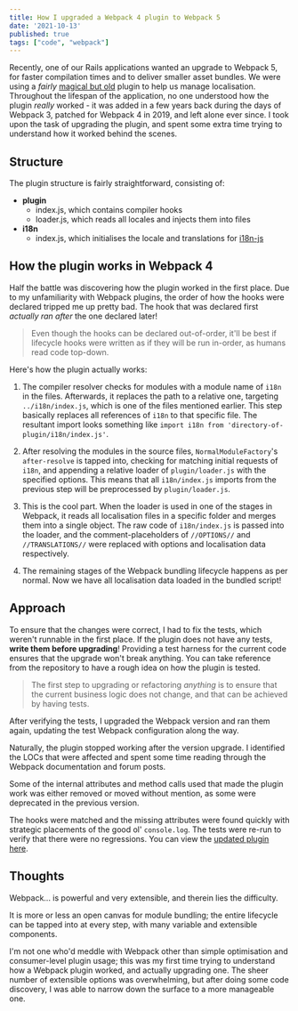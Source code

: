 ```yaml
---
title: How I upgraded a Webpack 4 plugin to Webpack 5
date: '2021-10-13'
published: true
tags: ["code", "webpack"]
---
```

Recently, one of our Rails applications wanted an upgrade to Webpack 5, for faster compilation times and to deliver smaller asset bundles. We were using a *fairly* [magical but old](https://github.com/chrome/Webpack-rails-i18n-js-plugin) plugin to help us manage localisation. Throughout the lifespan of the application, no one understood how the plugin *really* worked - it was added in a few years back during the days of Webpack 3, patched for Webpack 4 in 2019, and left alone ever since. I took upon the task of upgrading the plugin, and spent some extra time trying to understand how it worked behind the scenes.

## Structure

The plugin structure is fairly straightforward, consisting of:

- **plugin**
  - index.js, which contains compiler hooks
  - loader.js, which reads all locales and injects them into files
- **i18n**
  - index.js, which initialises the locale and translations for [i18n-js](https://github.com/fnando/i18n-js)

## How the plugin works in Webpack 4

Half the battle was discovering how the plugin worked in the first place. Due to my unfamiliarity with Webpack plugins, the order of how the hooks were declared tripped me up pretty bad. The hook that was declared first *actually ran after* the one declared later!

> Even though the hooks can be declared out-of-order, it'll be best if lifecycle hooks were written as if they will be run in-order, as humans read code top-down.

Here's how the plugin actually works:

1. The compiler resolver checks for modules with a module name of `i18n` in the files. Afterwards, it replaces the path to a relative one, targeting `../i18n/index.js`, which is one of the files mentioned earlier. This step basically replaces all references of `i18n` to that specific file. The resultant import looks something like `import i18n from 'directory-of-plugin/i18n/index.js'`.

2. After resolving the modules in the source files, `NormalModuleFactory`'s `after-resolve` is tapped into, checking for matching initial requests of `i18n`, and appending a relative loader of `plugin/loader.js` with the specified options. This means that all `i18n/index.js` imports from the previous step will be preprocessed by `plugin/loader.js`.

3. This is the cool part. When the loader is used in one of the stages in Webpack, it reads all localisation files in a specific folder and merges them into a single object. The raw code of `i18n/index.js` is passed into the loader, and the comment-placeholders of `//OPTIONS//` and `//TRANSLATIONS//` were replaced with options and localisation data respectively.

4. The remaining stages of the Webpack bundling lifecycle happens as per normal. Now we have all localisation data loaded in the bundled script!

## Approach

To ensure that the changes were correct, I had to fix the tests, which weren't runnable in the first place. If the plugin does not have any tests, **write them before upgrading**! Providing a test harness for the current code ensures that the upgrade won't break anything. You can take reference from the repository to have a rough idea on how the plugin is tested.

> The first step to upgrading or refactoring *anything* is to ensure that the current business logic does not change, and that can be achieved by having tests.

After verifying the tests, I upgraded the Webpack version and ran them again, updating the test Webpack configuration along the way.

Naturally, the plugin stopped working after the version upgrade. I identified the LOCs that were affected and spent some time reading through the Webpack documentation and forum posts.

Some of the internal attributes and method calls used that made the plugin work was either removed or moved without mention, as some were deprecated in the previous version.

The hooks were matched and the missing attributes were found quickly with strategic placements of the good ol' `console.log`. The tests were re-run to verify that there were no regressions. You can view the [updated plugin here](https://github.com/causztic/Webpack-rails-i18n-js-plugin).

## Thoughts

Webpack... is powerful and very extensible, and therein lies the difficulty.

It is more or less an open canvas for module bundling; the entire lifecycle can be tapped into at every step, with many variable and extensible components.

I'm not one who'd meddle with Webpack other than simple optimisation and consumer-level plugin usage; this was my first time trying to understand how a Webpack plugin worked, and actually upgrading one. The sheer number of extensible options was overwhelming, but after doing some code discovery, I was able to narrow down the surface to a more manageable one.
